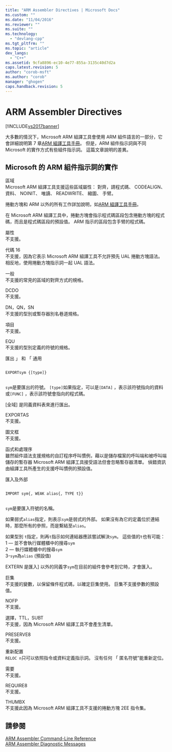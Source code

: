 ```yaml
---
title: "ARM Assembler Directives | Microsoft Docs"
ms.custom: ""
ms.date: "11/04/2016"
ms.reviewer: ""
ms.suite: ""
ms.technology: 
  - "devlang-cpp"
ms.tgt_pltfrm: ""
ms.topic: "article"
dev_langs: 
  - "C++"
ms.assetid: 9cfa8896-ec10-4e77-855a-3135c40d7d2a
caps.latest.revision: 5
author: "corob-msft"
ms.author: "corob"
manager: "ghogen"
caps.handback.revision: 5
---
```

# ARM Assembler Directives
[!INCLUDE[vs2017banner](../../assembler/inline/includes/vs2017banner.md)]

大多數的情況下，Microsoft ARM 組譯工具會使用 ARM 組件語言的一部分，它會詳細說明第 7 章[ARM 組譯工具手冊](http://go.microsoft.com/fwlink/?LinkId=246102)。  但是，ARM 組件指示詞與不同 Microsoft 的實作方式有些組件指示詞。  這篇文章說明的差異。  
  
## Microsoft 的 ARM 組件指示詞的實作  
 區域  
 Microsoft ARM 組譯工具支援這些區域屬性： 對齊，請程式碼、 CODEALIGN、 資料、 NOINIT、 唯讀、 READWRITE、 縮圖、 手臂。  
  
 捲動方塊和 ARM 以外的所有工作詳加說明，如[ARM 組譯工具手冊](http://go.microsoft.com/fwlink/?LinkId=246102)。  
  
 在 Microsoft ARM 組譯工具中，捲動方塊會指示程式碼區段包含捲動方塊的程式碼，而且是程式碼區段的預設值。  ARM 指示的區段包含手臂的程式碼。  
  
 屬性  
 不支援。  
  
 代碼 16  
 不支援，因為它表示 Microsoft ARM 組譯工具不允許預先 UAL 捲動方塊語法。  相反地，使用捲動方塊指示詞一起 UAL 語法。  
  
 一般  
 不支援的常見的區域的對齊方式的規格。  
  
 DCDO  
 不支援。  
  
 DN，QN，SN  
 不支援的型別或暫存器別名巷道規格。  
  
 項目  
 不支援。  
  
 EQU  
 不支援的型別定義的符號的規格。  
  
 匯出 」 和 「 通用  
 ```  
  
EXPORTsym {[type]}  
  
```  
  
 `sym`是要匯出的符號。  `[type]`如果指定，可以是`[DATA]` ，表示該符號指向的資料或`[FUNC]` ，表示該符號會指向的程式碼。  
  
 \[全域\] 是同義資料表來進行匯出。  
  
 EXPORTAS  
 不支援。  
  
 圖文框  
 不支援。  
  
 函式和處理序  
 雖然組件語法支援規格的自訂程序呼叫慣例，藉以是儲存檔案的呼叫端和被呼叫端儲存的暫存器 Microsoft ARM 組譯工具接受語法但會忽略暫存器清單。  偵錯資訊由組譯工具所產生的支援呼叫慣例的預設值。  
  
 匯入及外部  
 ```  
  
IMPORT sym{, WEAK alias{, TYPE t}}  
  
```  
  
 `sym`是要匯入符號的名稱。  
  
 如果弱式`alias`指定，則表示`sym`是弱式的外部。  如果沒有為它的定義位於連結時，那麼所有的參照，而是繫結至`alias`。  
  
 如果型別 `t`指定，則再`t`指示如何連結器應該嘗試解決`sym`。  這些值的`t`也有可能：   
1 — 並不會執行媒體櫃中的搜尋`sym`   
2 — 執行媒體櫃中的搜尋`sym`   
3\-`sym`為`alias` \(預設值\)  
  
 EXTERN 是匯入\] 以外的同義字`sym`在目前的組件會參考到它時，才會匯入。  
  
 巨集  
 不支援的變數，以保留條件程式碼，以確定巨集使用。  巨集不支援參數的預設值。  
  
 NOFP  
 不支援。  
  
 選擇，TTL，SUBT  
 不支援，因為 Microsoft ARM 組譯工具不會產生清單。  
  
 PRESERVE8  
 不支援。  
  
 重新配置  
 `RELOC n`只可以依照指令或資料定義指示詞。  沒有任何 「 匿名符號"能重新定位。  
  
 需要  
 不支援。  
  
 REQUIRE8  
 不支援。  
  
 THUMBX  
 不支援此因為 Microsoft ARM 組譯工具不支援的捲動方塊 2EE 指令集。  
  
## 請參閱  
 [ARM Assembler Command\-Line Reference](../../assembler/arm/arm-assembler-command-line-reference.md)   
 [ARM Assembler Diagnostic Messages](../../assembler/arm/arm-assembler-diagnostic-messages.md)